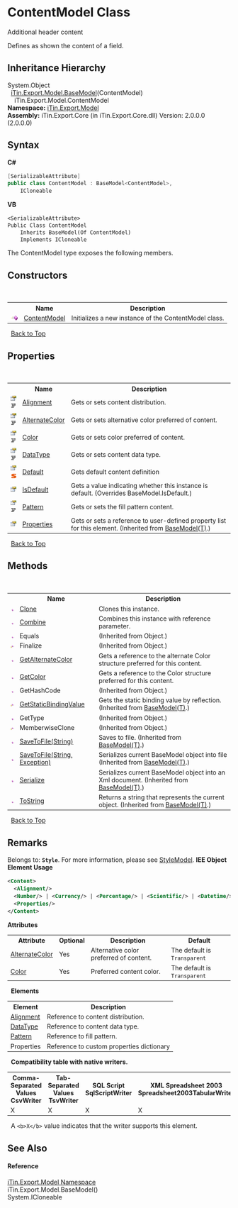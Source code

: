 # ContentModel Class
Additional header content 

Defines as shown the content of a field.


## Inheritance Hierarchy
System.Object<br />&nbsp;&nbsp;<a href="T_iTin_Export_Model_BaseModel_1">iTin.Export.Model.BaseModel</a>(ContentModel)<br />&nbsp;&nbsp;&nbsp;&nbsp;iTin.Export.Model.ContentModel<br />
**Namespace:**&nbsp;<a href="N_iTin_Export_Model">iTin.Export.Model</a><br />**Assembly:**&nbsp;iTin.Export.Core (in iTin.Export.Core.dll) Version: 2.0.0.0 (2.0.0.0)

## Syntax

**C#**<br />
``` C#
[SerializableAttribute]
public class ContentModel : BaseModel<ContentModel>, 
	ICloneable
```

**VB**<br />
``` VB
<SerializableAttribute>
Public Class ContentModel
	Inherits BaseModel(Of ContentModel)
	Implements ICloneable
```

The ContentModel type exposes the following members.


## Constructors
&nbsp;<table><tr><th></th><th>Name</th><th>Description</th></tr><tr><td>![Public method](media/pubmethod.gif "Public method")</td><td><a href="M_iTin_Export_Model_ContentModel__ctor">ContentModel</a></td><td>
Initializes a new instance of the ContentModel class.</td></tr></table>&nbsp;
<a href="#contentmodel-class">Back to Top</a>

## Properties
&nbsp;<table><tr><th></th><th>Name</th><th>Description</th></tr><tr><td>![Public property](media/pubproperty.gif "Public property")![Code example](media/CodeExample.png "Code example")</td><td><a href="P_iTin_Export_Model_ContentModel_Alignment">Alignment</a></td><td>
Gets or sets content distribution.</td></tr><tr><td>![Public property](media/pubproperty.gif "Public property")![Code example](media/CodeExample.png "Code example")</td><td><a href="P_iTin_Export_Model_ContentModel_AlternateColor">AlternateColor</a></td><td>
Gets or sets alternative color preferred of content.</td></tr><tr><td>![Public property](media/pubproperty.gif "Public property")![Code example](media/CodeExample.png "Code example")</td><td><a href="P_iTin_Export_Model_ContentModel_Color">Color</a></td><td>
Gets or sets color preferred of content.</td></tr><tr><td>![Public property](media/pubproperty.gif "Public property")![Code example](media/CodeExample.png "Code example")</td><td><a href="P_iTin_Export_Model_ContentModel_DataType">DataType</a></td><td>
Gets or sets content data type.</td></tr><tr><td>![Public property](media/pubproperty.gif "Public property")![Static member](media/static.gif "Static member")</td><td><a href="P_iTin_Export_Model_ContentModel_Default">Default</a></td><td>
Gets default content definition</td></tr><tr><td>![Public property](media/pubproperty.gif "Public property")</td><td><a href="P_iTin_Export_Model_ContentModel_IsDefault">IsDefault</a></td><td>
Gets a value indicating whether this instance is default.
 (Overrides BaseModel.IsDefault.)</td></tr><tr><td>![Public property](media/pubproperty.gif "Public property")![Code example](media/CodeExample.png "Code example")</td><td><a href="P_iTin_Export_Model_ContentModel_Pattern">Pattern</a></td><td>
Gets or sets the fill pattern content.</td></tr><tr><td>![Public property](media/pubproperty.gif "Public property")</td><td><a href="P_iTin_Export_Model_BaseModel_1_Properties">Properties</a></td><td>
Gets or sets a reference to user-defined property list for this element.
 (Inherited from <a href="T_iTin_Export_Model_BaseModel_1">BaseModel(T)</a>.)</td></tr></table>&nbsp;
<a href="#contentmodel-class">Back to Top</a>

## Methods
&nbsp;<table><tr><th></th><th>Name</th><th>Description</th></tr><tr><td>![Public method](media/pubmethod.gif "Public method")</td><td><a href="M_iTin_Export_Model_ContentModel_Clone">Clone</a></td><td>
Clones this instance.</td></tr><tr><td>![Public method](media/pubmethod.gif "Public method")</td><td><a href="M_iTin_Export_Model_ContentModel_Combine">Combine</a></td><td>
Combines this instance with reference parameter.</td></tr><tr><td>![Public method](media/pubmethod.gif "Public method")</td><td>Equals</td><td> (Inherited from Object.)</td></tr><tr><td>![Protected method](media/protmethod.gif "Protected method")</td><td>Finalize</td><td> (Inherited from Object.)</td></tr><tr><td>![Public method](media/pubmethod.gif "Public method")</td><td><a href="M_iTin_Export_Model_ContentModel_GetAlternateColor">GetAlternateColor</a></td><td>
Gets a reference to the alternate Color structure preferred for this content.</td></tr><tr><td>![Public method](media/pubmethod.gif "Public method")</td><td><a href="M_iTin_Export_Model_ContentModel_GetColor">GetColor</a></td><td>
Gets a reference to the Color structure preferred for this content.</td></tr><tr><td>![Public method](media/pubmethod.gif "Public method")</td><td>GetHashCode</td><td> (Inherited from Object.)</td></tr><tr><td>![Protected method](media/protmethod.gif "Protected method")</td><td><a href="M_iTin_Export_Model_BaseModel_1_GetStaticBindingValue">GetStaticBindingValue</a></td><td>
Gets the static binding value by reflection.
 (Inherited from <a href="T_iTin_Export_Model_BaseModel_1">BaseModel(T)</a>.)</td></tr><tr><td>![Public method](media/pubmethod.gif "Public method")</td><td>GetType</td><td> (Inherited from Object.)</td></tr><tr><td>![Protected method](media/protmethod.gif "Protected method")</td><td>MemberwiseClone</td><td> (Inherited from Object.)</td></tr><tr><td>![Public method](media/pubmethod.gif "Public method")</td><td><a href="M_iTin_Export_Model_BaseModel_1_SaveToFile">SaveToFile(String)</a></td><td>
Saves to file.
 (Inherited from <a href="T_iTin_Export_Model_BaseModel_1">BaseModel(T)</a>.)</td></tr><tr><td>![Public method](media/pubmethod.gif "Public method")</td><td><a href="M_iTin_Export_Model_BaseModel_1_SaveToFile_1">SaveToFile(String, Exception)</a></td><td>
Serializes current BaseModel object into file
 (Inherited from <a href="T_iTin_Export_Model_BaseModel_1">BaseModel(T)</a>.)</td></tr><tr><td>![Public method](media/pubmethod.gif "Public method")</td><td><a href="M_iTin_Export_Model_BaseModel_1_Serialize">Serialize</a></td><td>
Serializes current BaseModel object into an Xml document.
 (Inherited from <a href="T_iTin_Export_Model_BaseModel_1">BaseModel(T)</a>.)</td></tr><tr><td>![Public method](media/pubmethod.gif "Public method")</td><td><a href="M_iTin_Export_Model_BaseModel_1_ToString">ToString</a></td><td>
Returns a string that represents the current object.
 (Inherited from <a href="T_iTin_Export_Model_BaseModel_1">BaseModel(T)</a>.)</td></tr></table>&nbsp;
<a href="#contentmodel-class">Back to Top</a>

## Remarks

Belongs to: <strong>`Style`</strong>. For more information, please see <a href="T_iTin_Export_Model_StyleModel">StyleModel</a>. 
**IEE Object Element Usage**<br />
``` XML
<Content>
  <Alignment/>
  <Number/> | <Currency/> | <Percentage/> | <Scientific/> | <Datetime/> | <Special/> | <Text/>
  <Properties/>
</Content>
```


<strong>Attributes</strong>
&nbsp;<table><tr><th>Attribute</th><th>Optional</th><th>Description</th><th>Default</th></tr><tr><td><a href="P_iTin_Export_Model_ContentModel_AlternateColor">AlternateColor</a></td><td>Yes</td><td>Alternative color preferred of content.</td><td>The default is `Transparent`</td></tr><tr><td><a href="P_iTin_Export_Model_ContentModel_Color">Color</a></td><td>Yes</td><td>Preferred content color.</td><td>The default is `Transparent`</td></tr></table>&nbsp;
<strong>Elements</strong>
&nbsp;<table><tr><th>Element</th><th>Description</th></tr><tr><td><a href="P_iTin_Export_Model_ContentModel_Alignment">Alignment</a></td><td>Reference to content distribution.</td></tr><tr><td><a href="P_iTin_Export_Model_ContentModel_DataType">DataType</a></td><td>Reference to content data type.</td></tr><tr><td><a href="P_iTin_Export_Model_ContentModel_Pattern">Pattern</a></td><td>Reference to fill pattern.</td></tr><tr><td>Properties</td><td>Reference to custom properties dictionary</td></tr></table>&nbsp;
<strong>Compatibility table with native writers.</strong>
&nbsp;<table><tr><th>Comma-Separated Values<br />CsvWriter</th><th>Tab-Separated Values<br />TsvWriter</th><th>SQL Script<br />SqlScriptWriter</th><th>XML Spreadsheet 2003<br />Spreadsheet2003TabularWriter</th></tr><tr><td>X</td><td>X</td><td>X</td><td>X</td></tr></table>&nbsp;
A `<b>X</b>` value indicates that the writer supports this element.


## See Also


#### Reference
<a href="N_iTin_Export_Model">iTin.Export.Model Namespace</a><br />iTin.Export.Model.BaseModel()<br />System.ICloneable<br />